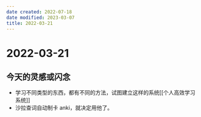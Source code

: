 ```yaml
---
date created: 2022-07-18
date modified: 2023-03-07
title: 2022-03-21
---
```


# 2022-03-21

## 今天的灵感或闪念

- 学习不同类型的东西，都有不同的方法，试图建立这样的系统[[个人高效学习系统]]
- 沙拉查词自动制卡 anki，就决定用他了。

